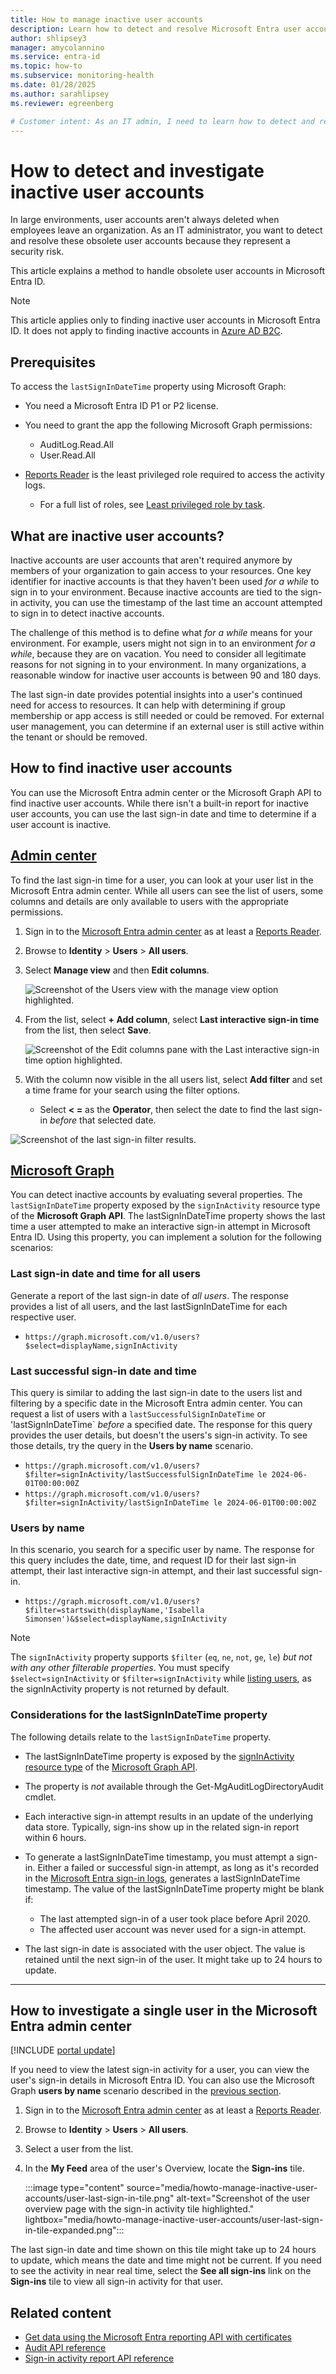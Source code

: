 ```yaml
---
title: How to manage inactive user accounts
description: Learn how to detect and resolve Microsoft Entra user accounts that are inactive or obsolete using the Microsoft Entra admin center and Microsoft Graph.
author: shlipsey3
manager: amycolannino
ms.service: entra-id
ms.topic: how-to
ms.subservice: monitoring-health
ms.date: 01/28/2025
ms.author: sarahlipsey
ms.reviewer: egreenberg

# Customer intent: As an IT admin, I need to learn how to detect and resolve Microsoft Entra user accounts that are inactive or obsolete.
---
```

# How to detect and investigate inactive user accounts

In large environments, user accounts aren't always deleted when employees leave an organization. As an IT administrator, you want to detect and resolve these obsolete user accounts because they represent a security risk.

This article explains a method to handle obsolete user accounts in Microsoft Entra ID.

> [!NOTE]
> This article applies only to finding inactive user accounts in Microsoft Entra ID. It does not apply to finding inactive accounts in [Azure AD B2C](/azure/active-directory-b2c/overview).

## Prerequisites

To access the `lastSignInDateTime` property using Microsoft Graph:

- You need a Microsoft Entra ID P1 or P2 license.

- You need to grant the app the following Microsoft Graph permissions:
  - AuditLog.Read.All
  - User.Read.All

- [Reports Reader](../../identity/role-based-access-control/permissions-reference.md#reports-reader) is the least privileged role required to access the activity logs.
    - For a full list of roles, see [Least privileged role by task](../role-based-access-control/delegate-by-task.md#monitoring-and-health---audit-and-sign-in-logs).

## What are inactive user accounts?

Inactive accounts are user accounts that aren't required anymore by members of your organization to gain access to your resources. One key identifier for inactive accounts is that they haven't been used *for a while* to sign in to your environment. Because inactive accounts are tied to the sign-in activity, you can use the timestamp of the last time an account attempted to sign in to detect inactive accounts.

The challenge of this method is to define what *for a while* means for your environment. For example, users might not sign in to an environment *for a while*, because they are on vacation. You need to consider all legitimate reasons for not signing in to your environment. In many organizations, a reasonable window for inactive user accounts is between 90 and 180 days.

The last sign-in date provides potential insights into a user's continued need for access to resources. It can help with determining if group membership or app access is still needed or could be removed. For external user management, you can determine if an external user is still active within the tenant or should be removed.

## How to find inactive user accounts

You can use the Microsoft Entra admin center or the Microsoft Graph API to find inactive user accounts. While there isn't a built-in report for inactive user accounts, you can use the last sign-in date and time to determine if a user account is inactive.

## [Admin center](#tab/admin-center)

To find the last sign-in time for a user, you can look at your user list in the Microsoft Entra admin center. While all users can see the list of users, some columns and details are only available to users with the appropriate permissions.

1. Sign in to the [Microsoft Entra admin center](https://entra.microsoft.com) as at least a [Reports Reader](../role-based-access-control/permissions-reference.md#reports-reader).
1. Browse to **Identity** > **Users** > **All users**.
1. Select **Manage view** and then **Edit columns**.

    ![Screenshot of the Users view with the manage view option highlighted.](media/howto-manage-inactive-user-accounts/users-manage-views.png)

1. From the list, select **+ Add column**, select **Last interactive sign-in time** from the list, then select **Save**.

    ![Screenshot of the Edit columns pane with the Last interactive sign-in time option highlighted.](media/howto-manage-inactive-user-accounts/add-column-last-interactive-sign-in.png)

1. With the column now visible in the all users list, select **Add filter** and set a time frame for your search using the filter options.
    - Select **< =** as the **Operator**, then select the date to find the last sign-in *before* that selected date.

![Screenshot of the last sign-in filter results.](media/howto-manage-inactive-user-accounts/last-sign-in-filter-results.png)

## [Microsoft Graph](#tab/microsoft-graph)

<a name="how-to-detect-inactive-user-accounts"></a>

You can detect inactive accounts by evaluating several properties. The `lastSignInDateTime` property exposed by the `signInActivity` resource type of the **Microsoft Graph API**. The lastSignInDateTime property shows the last time a user attempted to make an interactive sign-in attempt in Microsoft Entra ID. Using this property, you can implement a solution for the following scenarios:

### Last sign-in date and time for all users

Generate a report of the last sign-in date of *all users*. The response provides a list of all users, and the last lastSignInDateTime for each respective user.
  - `https://graph.microsoft.com/v1.0/users?$select=displayName,signInActivity`

### Last successful sign-in date and time

This query is similar to adding the last sign-in date to the users list and filtering by a specific date in the Microsoft Entra admin center. You can request a list of users with a `lastSuccessfulSignInDateTime` or 'lastSignInDateTime` *before* a specified date. The response for this query provides the user details, but doesn't the users's sign-in activity. To see those details, try the query in the **Users by name** scenario.

  - `https://graph.microsoft.com/v1.0/users?$filter=signInActivity/lastSuccessfulSignInDateTime le 2024-06-01T00:00:00Z`
  - `https://graph.microsoft.com/v1.0/users?$filter=signInActivity/lastSignInDateTime le 2024-06-01T00:00:00Z`

### Users by name

In this scenario, you search for a specific user by name. The response for this query includes the date, time, and request ID for their last sign-in attempt, their last interactive sign-in attempt, and their last successful sign-in.

  - `https://graph.microsoft.com/v1.0/users?$filter=startswith(displayName,'Isabella Simonsen')&$select=displayName,signInActivity` 

> [!NOTE]
> The `signInActivity` property supports `$filter` (`eq`, `ne`, `not`, `ge`, `le`) *but not with any other filterable properties*. You must specify `$select=signInActivity` or `$filter=signInActivity` while [listing users](/graph/api/user-list?view=graph-rest-beta&preserve-view=true), as the signInActivity property is not returned by default.

### Considerations for the lastSignInDateTime property

The following details relate to the `lastSignInDateTime` property.

- The lastSignInDateTime property is exposed by the [signInActivity resource type](/graph/api/resources/signinactivity) of the [Microsoft Graph API](/graph/overview#whats-in-microsoft-graph).

- The property is *not* available through the Get-MgAuditLogDirectoryAudit cmdlet.

- Each interactive sign-in attempt results in an update of the underlying data store. Typically, sign-ins show up in the related sign-in report within 6 hours.

- To generate a lastSignInDateTime timestamp, you must attempt a sign-in. Either a failed or successful sign-in attempt, as long as it's recorded in the [Microsoft Entra sign-in logs](./concept-sign-ins.md), generates a lastSignInDateTime timestamp. The value of the lastSignInDateTime property might be blank if:
  - The last attempted sign-in of a user took place before April 2020.
  - The affected user account was never used for a sign-in attempt.

- The last sign-in date is associated with the user object. The value is retained until the next sign-in of the user. It might take up to 24 hours to update.

---

## How to investigate a single user in the Microsoft Entra admin center

[!INCLUDE [portal update](../../includes/portal-update.md)]

If you need to view the latest sign-in activity for a user, you can view the user's sign-in details in Microsoft Entra ID. You can also use the Microsoft Graph **users by name** scenario described in the [previous section](#how-to-find-inactive-user-accounts).

1. Sign in to the [Microsoft Entra admin center](https://entra.microsoft.com) as at least a [Reports Reader](~/identity/role-based-access-control/permissions-reference.md#reports-reader).
1. Browse to **Identity** > **Users** > **All users**.
1. Select a user from the list.
1. In the **My Feed** area of the user's Overview, locate the **Sign-ins** tile.

    :::image type="content" source="media/howto-manage-inactive-user-accounts/user-last-sign-in-tile.png" alt-text="Screenshot of the user overview page with the sign-in activity tile highlighted." lightbox="media/howto-manage-inactive-user-accounts/user-last-sign-in-tile-expanded.png":::

The last sign-in date and time shown on this tile might take up to 24 hours to update, which means the date and time might not be current. If you need to see the activity in near real time, select the **See all sign-ins** link on the **Sign-ins** tile to view all sign-in activity for that user.

## Related content

- [Get data using the Microsoft Entra reporting API with certificates](./howto-configure-prerequisites-for-reporting-api.md)
- [Audit API reference](/graph/api/resources/directoryaudit)
- [Sign-in activity report API reference](/graph/api/resources/signin)
